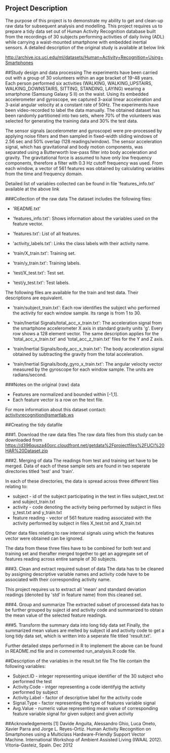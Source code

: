 ## Project Description
The purpose of this project is to demonstrate my ability to get and clean-up raw data for subsequent analysis and modelling. This project requires us to prepare a tidy data set out of Human Activity Recognition database built from the recordings of 30 subjects performing activities of daily living (ADL) while carrying a waist-mounted smartphone with embedded inertial sensors. A detailed description of the original study is available at below link 

http://archive.ics.uci.edu/ml/datasets/Human+Activity+Recognition+Using+Smartphones
	

##Study design and data processing
The experiments have been carried out with a group of 30 volunteers within an age bracket of 19-48 years. Each person performed six activities (WALKING, WALKING_UPSTAIRS, WALKING_DOWNSTAIRS, SITTING, STANDING, LAYING) wearing a smartphone (Samsung Galaxy S II) on the waist. Using its embedded accelerometer and gyroscope, we captured 3-axial linear acceleration and 3-axial angular velocity at a constant rate of 50Hz. The experiments have been video-recorded to label the data manually. The obtained dataset has been randomly partitioned into two sets, where 70% of the volunteers was selected for generating the training data and 30% the test data. 

The sensor signals (accelerometer and gyroscope) were pre-processed by applying noise filters and then sampled in fixed-width sliding windows of 2.56 sec and 50% overlap (128 readings/window). The sensor acceleration signal, which has gravitational and body motion components, was separated using a Butterworth low-pass filter into body acceleration and gravity. The gravitational force is assumed to have only low frequency components, therefore a filter with 0.3 Hz cutoff frequency was used. From each window, a vector of 561 features was obtained by calculating variables from the time and frequency domain. 

Detailed list of variables collected can be found in file 'features_info.txt' available at the above link

###Collection of the raw data
The dataset includes the following files:

* 'README.txt'

* 'features_info.txt': Shows information about the variables used on the feature vector.

* 'features.txt': List of all features.

* 'activity_labels.txt': Links the class labels with their activity name.

* 'train/X_train.txt': Training set.

* 'train/y_train.txt': Training labels.

* 'test/X_test.txt': Test set.

* 'test/y_test.txt': Test labels.

The following files are available for the train and test data. Their descriptions are equivalent. 

* 'train/subject_train.txt': Each row identifies the subject who performed the activity for each window sample. Its range is from 1 to 30. 

* 'train/Inertial Signals/total_acc_x_train.txt': The acceleration signal from the smartphone accelerometer X axis in standard gravity units 'g'. Every row shows a 128 element vector. The same description applies for the 'total_acc_x_train.txt' and 'total_acc_z_train.txt' files for the Y and Z axis. 

* 'train/Inertial Signals/body_acc_x_train.txt': The body acceleration signal obtained by subtracting the gravity from the total acceleration. 

* 'train/Inertial Signals/body_gyro_x_train.txt': The angular velocity vector measured by the gyroscope for each window sample. The units are radians/second. 

###Notes on the original (raw) data 
* Features are normalized and bounded within [-1,1].
* Each feature vector is a row on the text file.

For more information about this dataset contact: activityrecognition@smartlab.ws

##Creating the tidy datafile

###1. Download the raw data files
The raw data files from this study can be downloaded from 
https://d396qusza40orc.cloudfront.net/getdata%2Fprojectfiles%2FUCI%20HAR%20Dataset.zip

###2. Merging of data
The readings from test and training set have to be merged. Data of each of these sample sets are found in two seperate directories titled 'test' and 'train'. 

In each of these directories, the data is spread across three different files relating to:
* subject - id of the subject participating in the test in files subject_test.txt and subject_train.txt
* activity - code denoting the activity being performed by subject in files y_test.txt and y_train.txt
* feature reading - vector of 561 feature reading associated with the activity performed by subject in files X_test.txt and X_train.txt

Other data files relating to raw internal signals using which the features vector were obtained can be ignored.

The data from these three files have to be combined for both test and training set and therafter merged together to get an aggregate set of features reading across entire sample of 30 subjects.

###3. Clean and extract required subset of data
The data has to be cleaned by assigning descriptive variable names and activity code have to be associated with their corresponding activity name. 

This project requires us to extract all 'mean' and standard deviation readings (denoted by 'std' in feature name) from this cleaned set.

###4. Group and summarize
The extracted subset of processed data has to be further grouped by suject id and activity code and summarized to obtain the mean value of the selected feature readings.

###5. Transform the summary data into long tidy data set
Finally, the summarized mean values are melted by subject id and activity code to get a long tidy data set, which is written into a seperate file titled 'result.txt'.

Further detailed steps performed in R to implement the above can be found in README.md file and in commented run_analysis.R code file.
 

##Description of the variables in the result.txt file
The file contain the following variables:
* Subject.ID - integer representing unique identifier of the 30 subject who performed the test
* Activity.Code - intger representing a code identifyig the activity performed by subject
* Activity.Label - factor of descriptive label for the activity code
* Signal.Type - factor representing the type of features variable signal
* Avg.Value - numeric value representing mean value of corresponding feature variable signal for given subject and given activity


##Acknowledgements
[1] Davide Anguita, Alessandro Ghio, Luca Oneto, Xavier Parra and Jorge L. Reyes-Ortiz. Human Activity Recognition on Smartphones using a Multiclass Hardware-Friendly Support Vector Machine. International Workshop of Ambient Assisted Living (IWAAL 2012). Vitoria-Gasteiz, Spain. Dec 2012


